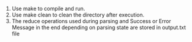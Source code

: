 1) Use make to compile and run.
2) Use make clean to clean the directory after execution. 
3) The reduce operations used during parsing and Success or Error Message in the end depending on parsing state are stored in output.txt file